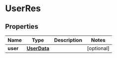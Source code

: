 

# UserRes

## Properties

Name | Type | Description | Notes
------------ | ------------- | ------------- | -------------
**user** | [**UserData**](UserData.md) |  |  [optional]



